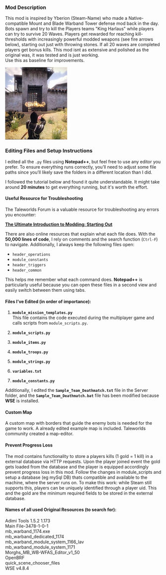 ### Mod Description
This mod is inspired by Yberion (Steam-Name) who made a Native-compatible Mount and Blade Warband 
Tower defense mod back in the day. Bots spawn and try to kill the Players teams "King Harlaus" while players can try to survive 20 Waves. Players get rewarded for reaching kill-thresholds with increasingly powerful modded weapons (see fire arrows below), starting out just with throwing stones. If all 20 waves are completed players get bonus kills.
This mod isnt as extensive and polished as the original was, it was tested and is just working.  
Use this as baseline for improvements. 

<img src="application-screenshot.png" alt="Application Screensho" width="200"/>

### Editing Files and Setup Instructions

I edited all the `.py` files using **Notepad++**, but feel free to use any editor you prefer. To ensure everything runs correctly, you’ll need to adjust some file paths since you’ll likely save the folders in a different location than I did.

I followed the tutorial below and found it quite understandable. It might take around **20 minutes** to get everything running, but it's worth the effort.

#### Useful Resource for Troubleshooting
The Taleworlds Forum is a valuable resource for troubleshooting any errors you encounter:

**[The Ultimate Introduction to Modding: Starting Out](https://forums.taleworlds.com/index.php?threads/the-ultimate-introduction-to-modding-starting-out-read-this.240255/)**

There are also online resources that explain what each file does. With the **50,000 lines of code**, I rely on comments and the search function (`Ctrl-F`) to navigate. Additionally, I always keep the following files open:

- `header_operations`
- `module_constants`
- `header_triggers`
- `header_common`

This helps me remember what each command does. **Notepad++** is particularly useful because you can open these files in a second view and easily switch between them using tabs.

#### Files I’ve Edited (in order of importance):

1. **`module_mission_templates.py`**  
   This file contains the code executed during the multiplayer game and calls scripts from `module_scripts.py`.

2. **`module_scripts.py`**

3. **`module_items.py`**

4. **`module_troops.py`**

5. **`module_strings.py`**

6. **`variables.txt`**

7. **`module_constants.py`**

Additionally, I edited the **`Sample_Team_Deathmatch.txt`** file in the Server folder, and the **`Sample_Team_Deathmatch.bat`** file has been modified because **WSE** is installed.

#### Custom Map
A custom map with borders that guide the enemy bots is needed for the game to work. A already edited example map is included. Taleworlds community created a map-editor.

#### Prevent Progress Loss

The mod contains functionality to store a players kills (1 gold = 1 kill) in a external database via HTTP requests. Upon the player joined event the gold gets loaded from the database and the player is equipped accordingly prevent progress loss in this mod.
Follow the changes in module_scripts and setup a database (eg mySql DB) thats compatible and available to the machine, where the server runs on. To make this work: while Steam still supports this, players can be uniquely identified through a player uid. This and the gold are the minimum required fields to be stored in the external database.

#### Names of all used Original Resources (to search for):  
Adimi Tools 1.5.2 1.173  
Main File-3478-1-0-1  
mb_warband_1174.exe  
mb_warband_dedicated_1174  
mb_warband_module_system_1166_lav  
mb_warband_module_system_1171  
Morghs_MB_WB-WFAS_Editor_v1_50  
OpenBRF  
quick_scene_chooser_files  
WSE v4.8.4  
